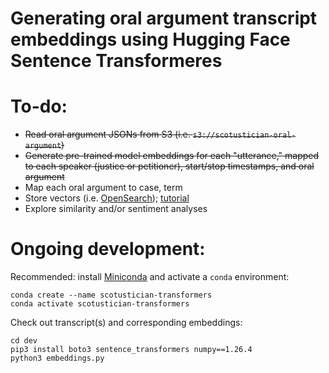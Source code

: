 # Generating oral argument transcript embeddings using Hugging Face Sentence Transformeres

# To-do:
* ~~Read oral argument JSONs from S3 (i.e. `s3://scotustician-oral-argument`)~~
* ~~Generate pre-trained model embeddings for each "utterance," mapped to each speaker (justice or petitioner), start/stop timestamps, and oral argument~~
* Map each oral argument to case, term
* Store vectors (i.e. [OpenSearch](https://github.com/ev2900/OpenSearch_Neural_Search)); [tutorial](https://medium.com/marvelous-mlops/creating-vector-database-with-opensearch-7562b7451978)
* Explore similarity and/or sentiment analyses

# Ongoing development:
Recommended: install [Miniconda](https://docs.anaconda.com/miniconda/miniconda-install/) and activate a `conda` environment:
```
conda create --name scotustician-transformers
conda activate scotustician-transformers
```

Check out transcript(s) and corresponding embeddings:
```
cd dev
pip3 install boto3 sentence_transformers numpy==1.26.4
python3 embeddings.py
```

